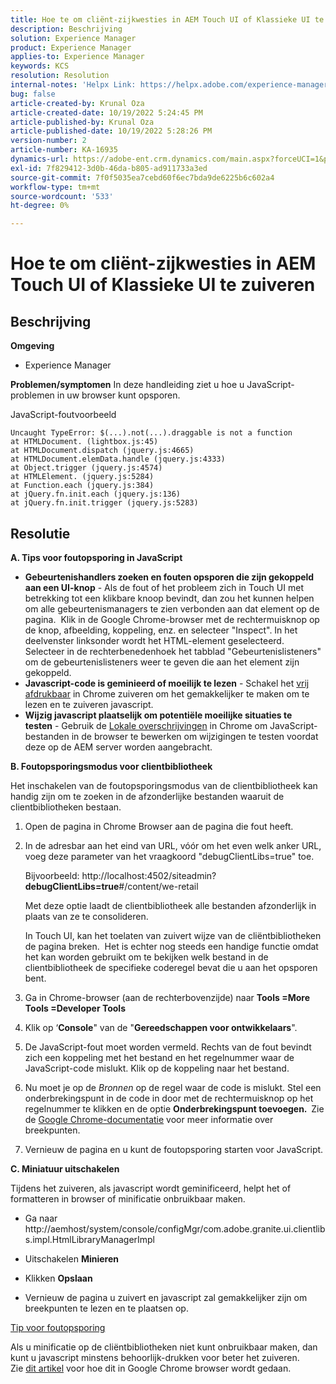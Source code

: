 ```yaml
---
title: Hoe te om cliënt-zijkwesties in AEM Touch UI of Klassieke UI te zuiveren
description: Beschrijving
solution: Experience Manager
product: Experience Manager
applies-to: Experience Manager
keywords: KCS
resolution: Resolution
internal-notes: 'Helpx Link: https://helpx.adobe.com/experience-manager/kb/How-to-debug-javascript-errors-in-AEM.html'
bug: false
article-created-by: Krunal Oza
article-created-date: 10/19/2022 5:24:45 PM
article-published-by: Krunal Oza
article-published-date: 10/19/2022 5:28:26 PM
version-number: 2
article-number: KA-16935
dynamics-url: https://adobe-ent.crm.dynamics.com/main.aspx?forceUCI=1&pagetype=entityrecord&etn=knowledgearticle&id=ffcea1ea-d24f-ed11-bba2-00224808679b
exl-id: 7f829412-3d0b-46da-b805-ad911733a3ed
source-git-commit: 7f0f5035ea7cebd60f6ec7bda9de6225b6c602a4
workflow-type: tm+mt
source-wordcount: '533'
ht-degree: 0%

---
```


# Hoe te om cliënt-zijkwesties in AEM Touch UI of Klassieke UI te zuiveren

## Beschrijving

<b>Omgeving</b>
- Experience Manager



<b>Problemen/symptomen</b>
In deze handleiding ziet u hoe u JavaScript-problemen in uw browser kunt opsporen.

JavaScript-foutvoorbeeld




```
Uncaught TypeError: $(...).not(...).draggable is not a function
at HTMLDocument. (lightbox.js:45)
at HTMLDocument.dispatch (jquery.js:4665)
at HTMLDocument.elemData.handle (jquery.js:4333)
at Object.trigger (jquery.js:4574)
at HTMLElement. (jquery.js:5284)
at Function.each (jquery.js:384)
at jQuery.fn.init.each (jquery.js:136)
at jQuery.fn.init.trigger (jquery.js:5283)
```



## Resolutie


<b>A. Tips voor foutopsporing in JavaScript</b>

- <b>Gebeurtenishandlers zoeken en fouten opsporen die zijn gekoppeld aan een UI-knop</b> - Als de fout of het probleem zich in Touch UI met betrekking tot een klikbare knoop bevindt, dan zou het kunnen helpen om alle gebeurtenismanagers te zien verbonden aan dat element op de pagina.  Klik in de Google Chrome-browser met de rechtermuisknop op de knop, afbeelding, koppeling, enz. en selecteer &quot;Inspect&quot;. In het deelvenster linksonder wordt het HTML-element geselecteerd.  Selecteer in de rechterbenedenhoek het tabblad &quot;Gebeurtenislisteners&quot; om de gebeurtenislisteners weer te geven die aan het element zijn gekoppeld.
- <b>Javascript-code is geminieerd of moeilijk te lezen</b> - Schakel het [vrij afdrukbaar](https://developers.google.com/web/tools/chrome-devtools/javascript/pretty-print) in Chrome zuiveren om het gemakkelijker te maken om te lezen en te zuiveren javascript.
- <b>Wijzig javascript plaatselijk om potentiële moeilijke situaties te testen</b> - Gebruik de [Lokale overschrijvingen](https://developers.google.com/web/updates/2018/01/devtools#overrides) in Chrome om JavaScript-bestanden in de browser te bewerken om wijzigingen te testen voordat deze op de AEM server worden aangebracht.


<b>B. Foutopsporingsmodus voor clientbibliotheek</b>

Het inschakelen van de foutopsporingsmodus van de clientbibliotheek kan handig zijn om te zoeken in de afzonderlijke bestanden waaruit de clientbibliotheken bestaan.

1. Open de pagina in Chrome Browser aan de pagina die fout heeft.
2. In de adresbar aan het eind van URL, vóór om het even welk anker URL, voeg deze parameter van het vraagkoord &quot;debugClientLibs=true&quot; toe.

   Bijvoorbeeld: http://localhost:4502/siteadmin?<b>debugClientLibs=true</b>#/content/we-retail

   Met deze optie laadt de clientbibliotheek alle bestanden afzonderlijk in plaats van ze te consolideren.

   In Touch UI, kan het toelaten van zuivert wijze van de cliëntbibliotheken de pagina breken.  Het is echter nog steeds een handige functie omdat het kan worden gebruikt om te bekijken welk bestand in de clientbibliotheek de specifieke coderegel bevat die u aan het opsporen bent.
3. Ga in Chrome-browser (aan de rechterbovenzijde) naar <b>Tools =More Tools =Developer Tools</b>
4. Klik op ‘<b>Console</b>&quot; van de &quot;<b>Gereedschappen voor ontwikkelaars</b>&quot;.
5. De JavaScript-fout moet worden vermeld. Rechts van de fout bevindt zich een koppeling met het bestand en het regelnummer waar de JavaScript-code mislukt. Klik op de koppeling naar het bestand.
6. Nu moet je op de *Bronnen* op de regel waar de code is mislukt. Stel een onderbrekingspunt in de code in door met de rechtermuisknop op het regelnummer te klikken en de optie <b>Onderbrekingspunt toevoegen.  </b>Zie de [Google Chrome-documentatie](https://developers.google.com/web/tools/chrome-devtools/javascript/breakpoints) voor meer informatie over breekpunten.
7. Vernieuw de pagina en u kunt de foutopsporing starten voor JavaScript.


<b>C. Miniatuur uitschakelen</b>

Tijdens het zuiveren, als javascript wordt geminificeerd, helpt het of formatteren in browser of minificatie onbruikbaar maken.

- Ga naar http://aemhost/system/console/configMgr/com.adobe.granite.ui.clientlibs.impl.HtmlLibraryManagerImpl


- Uitschakelen <b>Minieren</b>


- Klikken <b>Opslaan</b>


- Vernieuw de pagina u zuivert en javascript zal gemakkelijker zijn om breekpunten te lezen en te plaatsen op.


<u>Tip voor foutopsporing</u>

Als u minificatie op de cliëntbibliotheken niet kunt onbruikbaar maken, dan kunt u javascript minstens behoorlijk-drukken voor beter het zuiveren. Zie [dit artikel](https://developers.google.com/web/tools/chrome-devtools/javascript/pretty-print) voor hoe dit in Google Chrome browser wordt gedaan.
